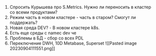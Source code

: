 1. Спросить Курышева про S.Metrics. Нужно ли переносить в кластер со всеми продуктами?
2. Режим часть в новом кластере - часть в старом? Смогут ли поддержать?
3. Новая среда DEV? - В новом кластере k8s.
4. Есть еще среды с namec dev че
5. Проблемы в БД - сбор со всех PDL
6. Переключение DWH, 10D Metabase, Superset
![[Pasted image 20230904111551.png]]